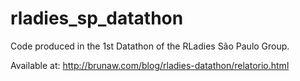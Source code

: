 # rladies_sp_datathon

Code produced in the 1st Datathon of the RLadies São Paulo Group.

Available at: http://brunaw.com/blog/rladies-datathon/relatorio.html
